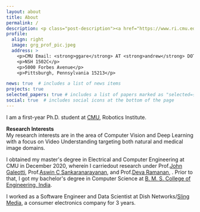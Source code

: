 ```yaml
---
layout: about
title: About
permalink: /
description: <p class="post-description"><a href="https://www.ri.cmu.edu/" target="_blank" >The Robotics Institute</a> • <a href="https://www.cmu.edu/" target="_blank">Carnegie Mellon University</a></p>
profile:
  align: right
  image: grg_prof_pic.jpeg
  address: >
    <p>CMU Email: <strong>ggare</strong> AT <strong>andrew</strong> DOT <strong>cmu</strong> DOT <strong>edu</strong></p>
    <p>NSH 1502C</p>
    <p>5000 Forbes Avenue</p>
    <p>Pittsburgh, Pennsylvania 15213</p>

news: true  # includes a list of news items
projects: true
selected_papers: true # includes a list of papers marked as "selected={true}"
social: true  # includes social icons at the bottom of the page
---
```


I am a first-year Ph.D. student at [CMU](https://www.cmu.edu/), Robotics Institute.

**Research Interests**\
My research interests are in the area of Computer Vision and Deep Learning with a focus on Video Understanding targeting both natural and medical image domains.

I obtained my master's degree in Electrical and Computer Engineering at CMU in December 2020, wherein I carriedout research under Prof.[John Galeotti](https://www.ri.cmu.edu/ri-faculty/john-galeotti/), Prof.[Aswin C Sankaranarayanan](https://www.ece.cmu.edu/directory/bios/sankaranarayanan-aswin.html), and Prof.[Deva Ramanan](https://www.ri.cmu.edu/ri-faculty/deva-kannan-ramanan/), . Prior to that, I got my bachelor's degree in Computer Science at [B. M. S. College of Engineering, India](https://www.bmsce.ac.in/).

I worked as a Software Engineer and Data Scientist at Dish Networks/[Sling Media](https://www.linkedin.com/company/sling-media/), a consumer electronics company for 3 years.

<!-- Currently, along with my PhD program at CMU, I worked at [Cylab](https://www.cylab.cmu.edu/) as a research assistant. -->

<!-- Link to your social media connections, too. This theme is set up to use [Font Awesome icons](http://fortawesome.github.io/Font-Awesome/){:target="\_blank"} and [Academicons](https://jpswalsh.github.io/academicons/){:target="\_blank"}, like the ones below. Add your Facebook, Twitter, LinkedIn, Google Scholar, or just disable all of them. -->
